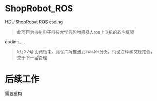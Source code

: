 # ShopRobot_ROS

HDU ShopRobot ROS coding
>此项目为杭州电子科技大学的购物机器人ros上位机的软件框架

coding.....

>5月27号
比赛结束，此仓库将推送到master分支，待这注释和文档完善，交于下一届管理

# 后续工作

需要重构